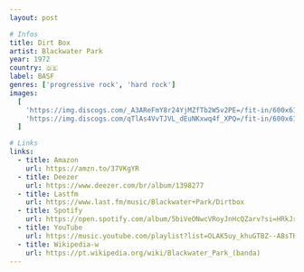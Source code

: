 ```yaml
---
layout: post

# Infos
title: Dirt Box
artist: Blackwater Park
year: 1972
country: 🇩🇪
label: BASF
genres: ['progressive rock', 'hard rock']
images:
  [
    'https://img.discogs.com/_A3AReFmY8r24YjMZfTb2W5v2PE=/fit-in/600x612/filters:strip_icc():format(jpeg):mode_rgb():quality(90)/discogs-images/R-3049058-1597561789-5578.jpeg.jpg',
    'https://img.discogs.com/qTlAs4VvTJVL_dEuNKxwq4f_XPQ=/fit-in/600x618/filters:strip_icc():format(jpeg):mode_rgb():quality(90)/discogs-images/R-3049058-1597561789-5444.jpeg.jpg',
  ]

# Links
links:
  - title: Amazon
    url: https://amzn.to/37VKgYR
  - title: Deezer
    url: https://www.deezer.com/br/album/1398277
  - title: Lastfm
    url: https://www.last.fm/music/Blackwater+Park/Dirtbox
  - title: Spotify
    url: https://open.spotify.com/album/5biVeONwcVRoyJnHcQZarv?si=HRkJrYRpQ0S1vR1FcCiTVA
  - title: YouTube
    url: https://music.youtube.com/playlist?list=OLAK5uy_khuGTBZ--ABsTKhBjCvB2Tz2g4_urcg4g
  - title: Wikipedia-w
    url: https://pt.wikipedia.org/wiki/Blackwater_Park_(banda)
---
```

